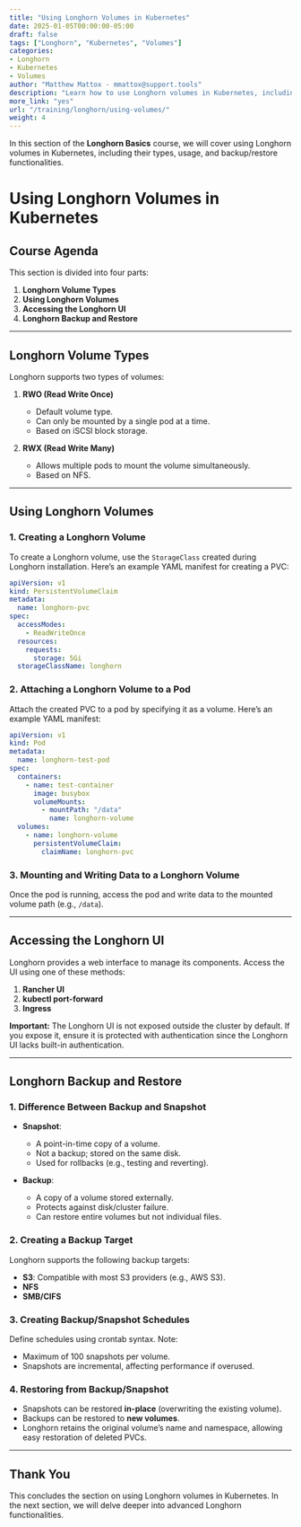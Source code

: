 ```yaml
---
title: "Using Longhorn Volumes in Kubernetes"
date: 2025-01-05T00:00:00-05:00
draft: false
tags: ["Longhorn", "Kubernetes", "Volumes"]
categories:
- Longhorn
- Kubernetes
- Volumes
author: "Matthew Mattox - mmattox@support.tools"
description: "Learn how to use Longhorn volumes in Kubernetes, including creating volumes, attaching them to pods, accessing the Longhorn UI, and backup/restore functionality."
more_link: "yes"
url: "/training/longhorn/using-volumes/"
weight: 4
---
```


In this section of the **Longhorn Basics** course, we will cover using Longhorn volumes in Kubernetes, including their types, usage, and backup/restore functionalities.

<!--more-->

# Using Longhorn Volumes in Kubernetes

## Course Agenda

This section is divided into four parts:

1. **Longhorn Volume Types**
2. **Using Longhorn Volumes**
3. **Accessing the Longhorn UI**
4. **Longhorn Backup and Restore**

---

## Longhorn Volume Types

Longhorn supports two types of volumes:

1. **RWO (Read Write Once)**
   - Default volume type.
   - Can only be mounted by a single pod at a time.
   - Based on iSCSI block storage.

2. **RWX (Read Write Many)**
   - Allows multiple pods to mount the volume simultaneously.
   - Based on NFS.

---

## Using Longhorn Volumes

### 1. Creating a Longhorn Volume

To create a Longhorn volume, use the `StorageClass` created during Longhorn installation. Here’s an example YAML manifest for creating a PVC:

```yaml
apiVersion: v1
kind: PersistentVolumeClaim
metadata:
  name: longhorn-pvc
spec:
  accessModes:
    - ReadWriteOnce
  resources:
    requests:
      storage: 5Gi
  storageClassName: longhorn
```

### 2. Attaching a Longhorn Volume to a Pod

Attach the created PVC to a pod by specifying it as a volume. Here’s an example YAML manifest:

```yaml
apiVersion: v1
kind: Pod
metadata:
  name: longhorn-test-pod
spec:
  containers:
    - name: test-container
      image: busybox
      volumeMounts:
        - mountPath: "/data"
          name: longhorn-volume
  volumes:
    - name: longhorn-volume
      persistentVolumeClaim:
        claimName: longhorn-pvc
```

### 3. Mounting and Writing Data to a Longhorn Volume

Once the pod is running, access the pod and write data to the mounted volume path (e.g., `/data`).

---

## Accessing the Longhorn UI

Longhorn provides a web interface to manage its components. Access the UI using one of these methods:

1. **Rancher UI**
2. **kubectl port-forward**
3. **Ingress**

**Important:** The Longhorn UI is not exposed outside the cluster by default. If you expose it, ensure it is protected with authentication since the Longhorn UI lacks built-in authentication.

---

## Longhorn Backup and Restore

### 1. Difference Between Backup and Snapshot

- **Snapshot**:
  - A point-in-time copy of a volume.
  - Not a backup; stored on the same disk.
  - Used for rollbacks (e.g., testing and reverting).

- **Backup**:
  - A copy of a volume stored externally.
  - Protects against disk/cluster failure.
  - Can restore entire volumes but not individual files.

### 2. Creating a Backup Target

Longhorn supports the following backup targets:

- **S3**: Compatible with most S3 providers (e.g., AWS S3).
- **NFS**
- **SMB/CIFS**

### 3. Creating Backup/Snapshot Schedules

Define schedules using crontab syntax. Note:

- Maximum of 100 snapshots per volume.
- Snapshots are incremental, affecting performance if overused.

### 4. Restoring from Backup/Snapshot

- Snapshots can be restored **in-place** (overwriting the existing volume).
- Backups can be restored to **new volumes**.
- Longhorn retains the original volume’s name and namespace, allowing easy restoration of deleted PVCs.

---

## Thank You

This concludes the section on using Longhorn volumes in Kubernetes. In the next section, we will delve deeper into advanced Longhorn functionalities.
